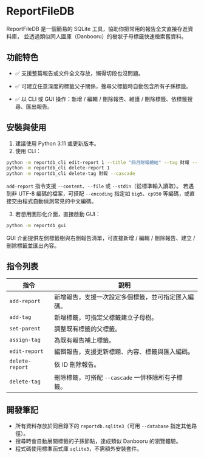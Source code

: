 # ReportFileDB

ReportFileDB 是一個簡易的 SQLite 工具，協助你把常用的報告全文直接存進資料庫，
並透過類似同人圖庫（Danbooru）的樹狀子母標籤快速檢索舊資料。

## 功能特色

- ✅ 支援整篇報告或文件全文存放，懶得切段也沒問題。
- ✅ 可建立任意深度的標籤父子關係，搜尋父標籤時自動包含所有子孫標籤。

- ✅ 以 CLI 或 GUI 操作：新增 / 編輯 / 刪除報告、維護 / 刪除標籤、依標籤搜尋、匯出報告。


## 安裝與使用

1. 建議使用 Python 3.11 或更新版本。
2. 使用 CLI：

```bash
python -m reportdb_cli edit-report 1 --title "四月財報總結" --tag 財報 --tag "財報/收入"
python -m reportdb_cli delete-report 1
python -m reportdb_cli delete-tag 財報 --cascade
```

`add-report` 指令支援 `--content`、`--file` 或 `--stdin`（從標準輸入讀取）。
若遇到非 UTF-8 編碼的檔案，可搭配 `--encoding` 指定如 `big5`、`cp950`
等編碼，或直接交由程式自動偵測常見的中文編碼。

3. 若想用圖形化介面，直接啟動 GUI：

```bash
python -m reportdb_gui
```


GUI 介面提供左側標籤樹與右側報告清單，可直接新增 / 編輯 / 刪除報告、建立 / 刪除標籤並匯出內容。


## 指令列表

| 指令 | 說明 |
| --- | --- |
| `add-report` | 新增報告，支援一次設定多個標籤，並可指定匯入編碼。 |
| `add-tag` | 新增標籤，可指定父標籤建立子母樹。 |
| `set-parent` | 調整既有標籤的父標籤。 |
| `assign-tag` | 為既有報告補上標籤。 |
| `edit-report` | 編輯報告，支援更新標題、內容、標籤與匯入編碼。 |
| `delete-report` | 依 ID 刪除報告。 |
| `delete-tag` | 刪除標籤，可搭配 `--cascade` 一併移除所有子標籤。 |



## 開發筆記

- 所有資料存放於同目錄下的 `reportdb.sqlite3`（可用 `--database` 指定其他路徑）。
- 搜尋時會自動展開標籤的子孫節點，達成類似 Danbooru 的瀏覽體驗。
- 程式碼使用標準函式庫 `sqlite3`，不需額外安裝套件。
